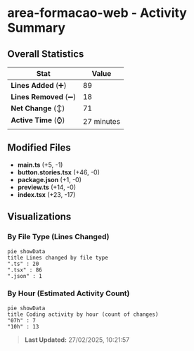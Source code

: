 # area-formacao-web - Activity Summary 

## Overall Statistics

| Stat                   | Value                                                             |
| ---------------------- | ----------------------------------------------------------------- |
| **Lines Added** (➕)   | 89                                          |
| **Lines Removed** (➖) | 18                                        |
| **Net Change** (↕)    | 71                |
| **Active Time** (⌚)   | 27 minutes |


## Modified Files
- **main.ts** (+5, -1)
- **button.stories.tsx** (+46, -0)
- **package.json** (+1, -0)
- **preview.ts** (+14, -0)
- **index.tsx** (+23, -17)

## Visualizations

### By File Type (Lines Changed)

```mermaid
pie showData
title Lines changed by file type
".ts" : 20
".tsx" : 86
".json" : 1
```

### By Hour (Estimated Activity Count)

```mermaid
pie showData
title Coding activity by hour (count of changes)
"07h" : 7
"10h" : 13
```


> **Last Updated:** 27/02/2025, 10:21:57